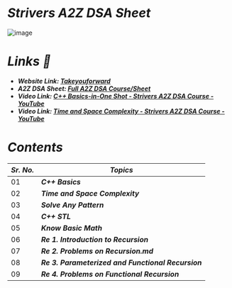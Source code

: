 # _Strivers A2Z DSA Sheet_
![image](https://github.com/user-attachments/assets/fe188df0-2e53-4884-af50-3a89ac398049)


# _Links 🔗_
- _**Website Link: [Takeyouforward](https://takeuforward.org/)**_
- _**A2Z DSA Sheet: [Full A2Z DSA Course/Sheet](https://takeuforward.org/strivers-a2z-dsa-course/strivers-a2z-dsa-course-sheet-2/)**_
- _**Video Link: [C++ Basics-in-One Shot - Strivers A2Z DSA Course - YouTube](https://www.youtube.com/watch?v=EAR7De6Goz4)**_
- _**Video Link: [Time and Space Complexity - Strivers A2Z DSA Course - YouTube](https://www.youtube.com/watch?v=FPu9Uld7W-E&t=50s0)**_

# _Contents_

| _Sr. No._ | _Topics_ |
| ---- | ---- |
| 01 | _**C++ Basics**_ |
| 02 | _**Time and Space Complexity**_ |
| 03 | _**Solve Any Pattern**_ |
| 04 | _**C++ STL**_ |
| 05 | _**Know Basic Math**_ |
| 06 | _**Re 1. Introduction to Recursion**_ |
| 07 | _**Re 2.  Problems on Recursion.md**_ |
| 08 | _**Re 3. Parameterized and Functional Recursion**_ |
| 09 | _**Re 4. Problems on Functional Recursion**_ |



